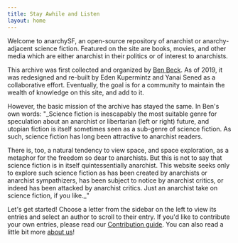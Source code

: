 ```yaml
---
title: Stay Awhile and Listen
layout: home
---
```

Welcome to anarchySF, an open-source repository of anarchist or anarchy-adjacent science fiction. Featured on the site are books, movies, and other media which are either anarchist in their politics or of interest to anarchists.

This archive was first collected and organized by [Ben Beck](http://benbeck.co.uk). As of 2019, it was redesigned and re-built by Eden Kupermintz and Yanai Sened as a collaborative effort. Eventually, the goal is for a community to maintain the wealth of knowledge on this site, and add to it.

However, the basic mission of the archive has stayed the same. In Ben's own words: "_Science fiction is inescapably the most suitable genre for speculation about an anarchist or libertarian (left or right) future, and utopian fiction is itself sometimes seen as a sub-genre of science fiction. As such, science fiction has long been attractive to anarchist readers.

There is, too, a natural tendency to view space, and space exploration, as a metaphor for the freedom so dear to anarchists. But this is not to say that science fiction is in itself quintessentially anarchist. This website seeks only to explore such science fiction as has been created by anarchists or anarchist sympathizers, has been subject to notice by anarchist critics, or indeed has been attacked by anarchist critics. Just an anarchist take on science fiction, if you like._"

<div class="glowbox"> Let's get started! Choose a letter from the sidebar on the left to view its entries and select an author to scroll to their entry. If you'd like to contribute your own entries, please read our <a href="contribute.html">Contribution guide</a>. You can also read a little bit more <a href="about.html">about us</a>!</div>
